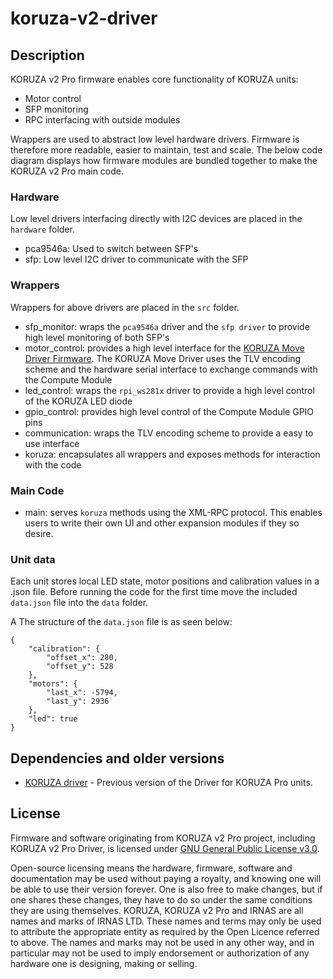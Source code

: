 # koruza-v2-driver

## Description
KORUZA v2 Pro firmware enables core functionality of KORUZA units:
* Motor control
* SFP monitoring
* RPC interfacing with outside modules

Wrappers are used to abstract low level hardware drivers. Firmware is therefore more readable, easier to maintain, test and scale. The below code diagram displays how firmware modules are bundled together to make the KORUZA v2 Pro main code.

### Hardware
Low level drivers interfacing directly with I2C devices are placed in the `hardware` folder.
* pca9546a: Used to switch between SFP's
* sfp: Low level I2C driver to communicate with the SFP

### Wrappers
Wrappers for above drivers are placed in the `src` folder.
* sfp_monitor: wraps the `pca9546a` driver and the `sfp driver` to provide high level monitoring of both SFP's
* motor_control: provides a high level interface for the [KORUZA Move Driver Firmware](https://github.com/IRNAS/koruza-move-driver-firmware). The KORUZA Move Driver uses the TLV encoding scheme and the hardware serial interface to exchange commands with the Compute Module
* led_control: wraps the `rpi_ws281x` driver to provide a high level control of the KORUZA LED diode
* gpio_control: provides high level control of the Compute Module GPIO pins
* communication: wraps the TLV encoding scheme to provide a easy to use interface
* koruza: encapsulates all wrappers and exposes methods for interaction with the code

### Main Code
* main: serves `koruza` methods using the XML-RPC protocol. This enables users to write their own UI and other expansion modules if they so desire. 

### Unit data
Each unit stores local LED state, motor positions and calibration values in a .json file. Before running the code for the first time move the included `data.json` file into the `data` folder.

A The structure of the `data.json` file is as seen below:
```
{
    "calibration": {
        "offset_x": 280,
        "offset_y": 528
    },
    "motors": {
        "last_x": -5794,
        "last_y": 2936
    },
    "led": true
}
```
## Dependencies and older versions

* [KORUZA driver](https://github.com/IRNAS/koruza-driver) - Previous version of the Driver for KORUZA Pro units.

## License
Firmware and software originating from KORUZA v2 Pro project, including KORUZA v2 Pro Driver, is licensed under [GNU General Public License v3.0](https://github.com/IRNAS/koruza-v2-driver/blob/master/LICENSE).

Open-source licensing means the hardware, firmware, software and documentation may be used without paying a royalty, and knowing one will be able to use their version forever. One is also free to make changes, but if one shares these changes, they have to do so under the same conditions they are using themselves. KORUZA, KORUZA v2 Pro and IRNAS are all names and marks of IRNAS LTD. These names and terms may only be used to attribute the appropriate entity as required by the Open Licence referred to above. The names and marks may not be used in any other way, and in particular may not be used to imply endorsement or authorization of any hardware one is designing, making or selling.
